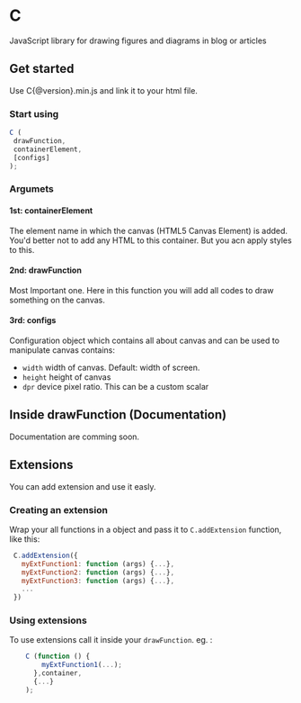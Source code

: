 # C

JavaScript library for drawing figures and diagrams in blog or articles

## Get started

Use C{@version}.min.js and link it to your html file.

### Start using

 ```js
C (
  drawFunction,
  containerElement,
  [configs]
);
```

### Argumets

#### 1st: containerElement

The element name in which the canvas (HTML5 Canvas Element) is added.
You'd better not to add any HTML to this container.
But you acn apply styles to this.

#### 2nd: drawFunction

Most Important one. Here in this function you will add all codes to draw something on the canvas.

#### 3rd: configs

Configuration object which contains all about canvas and can be used to manipulate canvas
contains:

* ```width``` width of canvas. Default: width of screen.
* ```height``` height of canvas
* ```dpr``` device pixel ratio. This can be a custom scalar

## Inside drawFunction (Documentation)

Documentation are comming soon.

## Extensions

You can add extension and use it easly.

### Creating an extension

Wrap your all functions in a object and pass it to ```C.addExtension``` function, like this:

```js
 C.addExtension({
   myExtFunction1: function (args) {...},
   myExtFunction2: function (args) {...},
   myExtFunction3: function (args) {...},
   ...
 })
 ```

### Using extensions

To use extensions call it inside your ```drawFunction```.
eg. :

```js
    C (function () {
        myExtFunction1(...);
      },container,
      {...}
    );
  ```
